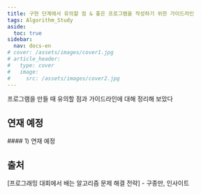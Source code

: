```yaml
---
title: 구현 단계에서 유의할 점 & 좋은 프로그램을 작성하기 위한 가이드라인
tags: Algorithm_Study
aside:
  toc: true
sidebar:
  nav: docs-en
# cover: /assets/images/cover1.jpg
# article_header:
#   type: cover
#   image:
#     src: /assets/images/cover2.jpg
---
```


프로그램을 만들 때 유의할 점과 가이드라인에 대해 정리해 보았다

<!-- more -->
<h2 id="h1">연재 예정</h2>
#### 1) 연재 예정

<h2 id="h2">출처</h2>
[프로그래밍 대회에서 배는 알고리즘 문제 해결 전략] - 구종만, 인사이트